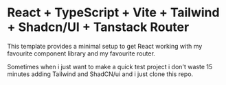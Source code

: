 # React + TypeScript + Vite + Tailwind + Shadcn/UI + Tanstack Router

This template provides a minimal setup to get React working with my favourite component library and my favourite router.

Sometimes when i just want to make a quick test project i don't waste 15 minutes adding Tailwind and ShadCN/ui and i just clone this repo.